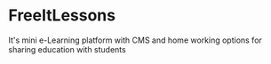 # FreeItLessons
It's mini e-Learning platform with CMS and home working options for sharing education with students
